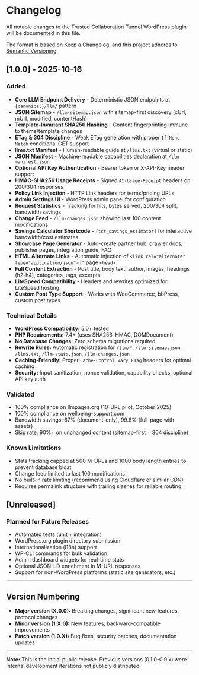 # Changelog

All notable changes to the Trusted Collaboration Tunnel WordPress plugin will be documented in this file.

The format is based on [Keep a Changelog](https://keepachangelog.com/en/1.0.0/),
and this project adheres to [Semantic Versioning](https://semver.org/spec/v2.0.0.html).

## [1.0.0] - 2025-10-16

### Added
- **Core LLM Endpoint Delivery** - Deterministic JSON endpoints at `{canonical}/llm/` pattern
- **JSON Sitemap** - `/llm-sitemap.json` with sitemap-first discovery (cUrl, mUrl, modified, contentHash)
- **Template-Invariant SHA256 Hashing** - Content fingerprinting immune to theme/template changes
- **ETag & 304 Discipline** - Weak ETag generation with proper `If-None-Match` conditional GET support
- **llms.txt Manifest** - Human-readable guide at `/llms.txt` (virtual or static)
- **JSON Manifest** - Machine-readable capabilities declaration at `/llm-manifest.json`
- **Optional API Key Authentication** - Bearer token or X-API-Key header support
- **HMAC-SHA256 Usage Receipts** - Signed `AI-Usage-Receipt` headers on 200/304 responses
- **Policy Link Injection** - HTTP Link headers for terms/pricing URLs
- **Admin Settings UI** - WordPress admin panel for configuration
- **Request Statistics** - Tracking for hits, bytes served, 200/304 split, bandwidth savings
- **Change Feed** - `/llm-changes.json` showing last 100 content modifications
- **Savings Calculator Shortcode** - `[tct_savings_estimator]` for interactive bandwidth/cost estimates
- **Showcase Page Generator** - Auto-create partner hub, crawler docs, publisher pages, integration guide, FAQ
- **HTML Alternate Links** - Automatic injection of `<link rel="alternate" type="application/json">` in page `<head>`
- **Full Content Extraction** - Post title, body text, author, images, headings (h2-h4), categories, tags, excerpts
- **LiteSpeed Compatibility** - Headers and rewrites optimized for LiteSpeed hosting
- **Custom Post Type Support** - Works with WooCommerce, bbPress, custom post types

### Technical Details
- **WordPress Compatibility:** 5.0+ tested
- **PHP Requirements:** 7.4+ (uses SHA256, HMAC, DOMDocument)
- **No Database Changes:** Zero schema migrations required
- **Rewrite Rules:** Automatic registration for `/llm/*`, `/llm-sitemap.json`, `/llms.txt`, `/llm-stats.json`, `/llm-changes.json`
- **Caching-Friendly:** Proper `Cache-Control`, `Vary`, `ETag` headers for optimal caching
- **Security:** Input sanitization, nonce validation, capability checks, optional API key auth

### Validated
- 100% compliance on llmpages.org (10-URL pilot, October 2025)
- 100% compliance on wellbeing-support.com
- Bandwidth savings: 67% (document-only), 99.6% (full-page with assets)
- Skip rate: 90%+ on unchanged content (sitemap-first + 304 discipline)

### Known Limitations
- Stats tracking capped at 500 M-URLs and 1000 body length entries to prevent database bloat
- Change feed limited to last 100 modifications
- No built-in rate limiting (recommend using Cloudflare or similar CDN)
- Requires permalink structure with trailing slashes for reliable routing

## [Unreleased]

### Planned for Future Releases
- Automated tests (unit + integration)
- WordPress.org plugin directory submission
- Internationalization (i18n) support
- WP-CLI commands for bulk validation
- Admin dashboard widgets for real-time stats
- Optional JSON-LD enrichment in M-URL responses
- Support for non-WordPress platforms (static site generators, etc.)

---

## Version Numbering

- **Major version (X.0.0):** Breaking changes, significant new features, protocol changes
- **Minor version (1.X.0):** New features, backward-compatible improvements
- **Patch version (1.0.X):** Bug fixes, security patches, documentation updates

---

**Note:** This is the initial public release. Previous versions (0.1.0-0.9.x) were internal development iterations not publicly distributed.
